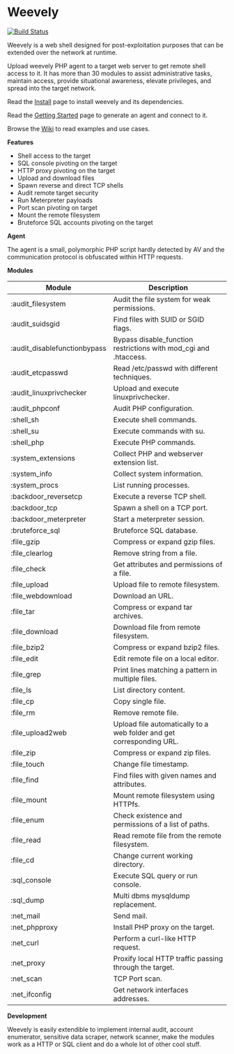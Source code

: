 Weevely
=======

[![Build Status](https://travis-ci.org/epinna/weevely3.svg?branch=master)](https://travis-ci.org/epinna/weevely3)

Weevely is a web shell designed for post-exploitation purposes that can be extended over the network at runtime.

Upload weevely PHP agent to a target web server to get remote shell access to it. It has more than 30 modules to assist administrative tasks, maintain access, provide situational awareness, elevate privileges, and spread into the target network.

Read the [Install](https://github.com/epinna/weevely3/wiki/Install) page to install weevely and its dependencies.

Read the [Getting Started](https://github.com/epinna/weevely3/wiki/Getting-Started) page to generate an agent and connect to it.

Browse the [Wiki](https://github.com/epinna/weevely3/wiki) to read examples and use cases.

**Features** 

* Shell access to the target
* SQL console pivoting on the target
* HTTP proxy pivoting on the target
* Upload and download files
* Spawn reverse and direct TCP shells
* Audit remote target security
* Run Meterpreter payloads
* Port scan pivoting on target
* Mount the remote filesystem
* Bruteforce SQL accounts pivoting on the target

**Agent**

The agent is a small, polymorphic PHP script hardly detected by AV and the communication protocol is obfuscated within HTTP requests.

**Modules**

| Module                      | Description
| --------------------------- | ------------------------------------------ |
| :audit_filesystem           | Audit the file system for weak permissions.
| :audit_suidsgid             |  Find files with SUID or SGID flags.
| :audit_disablefunctionbypass|  Bypass disable_function restrictions with mod_cgi and .htaccess.
| :audit_etcpasswd            |  Read /etc/passwd with different techniques.
| :audit_linuxprivchecker     |  Upload and execute linuxprivchecker.
| :audit_phpconf              |  Audit PHP configuration.
| :shell_sh                   |  Execute shell commands.
| :shell_su                   |  Execute commands with su.
| :shell_php                  |  Execute PHP commands.
| :system_extensions          |  Collect PHP and webserver extension list.
| :system_info                |  Collect system information.
| :system_procs               |  List running processes.
| :backdoor_reversetcp        |  Execute a reverse TCP shell.
| :backdoor_tcp               |  Spawn a shell on a TCP port.
| :backdoor_meterpreter       |  Start a meterpreter session.
| :bruteforce_sql             |  Bruteforce SQL database.
| :file_gzip                  |  Compress or expand gzip files.
| :file_clearlog              |  Remove string from a file.
| :file_check                 |  Get attributes and permissions of a file.
| :file_upload                |  Upload file to remote filesystem.
| :file_webdownload           |  Download an URL.
| :file_tar                   |  Compress or expand tar archives.
| :file_download              |  Download file from remote filesystem.
| :file_bzip2                 |  Compress or expand bzip2 files.
| :file_edit                  |  Edit remote file on a local editor.
| :file_grep                  |  Print lines matching a pattern in multiple files.
| :file_ls                    |  List directory content.
| :file_cp                    |  Copy single file.
| :file_rm                    |  Remove remote file.
| :file_upload2web            |  Upload file automatically to a web folder and get corresponding URL.
| :file_zip                   |  Compress or expand zip files.
| :file_touch                 |  Change file timestamp.
| :file_find                  |  Find files with given names and attributes.
| :file_mount                 |  Mount remote filesystem using HTTPfs.
| :file_enum                  |  Check existence and permissions of a list of paths.
| :file_read                  |  Read remote file from the remote filesystem.
| :file_cd                    |  Change current working directory.
| :sql_console                |  Execute SQL query or run console.
| :sql_dump                   |  Multi dbms mysqldump replacement.
| :net_mail                   |  Send mail.
| :net_phpproxy               |  Install PHP proxy on the target.
| :net_curl                   |  Perform a curl-like HTTP request.
| :net_proxy                  |  Proxify local HTTP traffic passing through the target.
| :net_scan                   |  TCP Port scan.
| :net_ifconfig               |  Get network interfaces addresses.

**Development**

Weevely is easily extendible to implement internal audit, account enumerator, sensitive data scraper, network scanner, make the modules work as a HTTP or SQL client and do a whole lot of other cool stuff.
